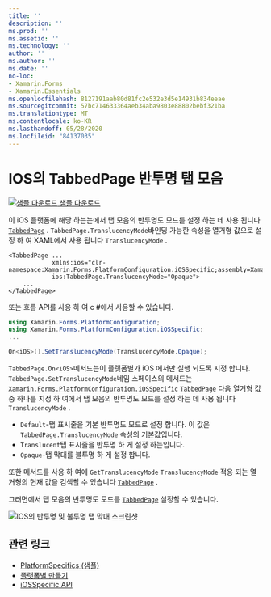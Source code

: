 ```yaml
---
title: ''
description: ''
ms.prod: ''
ms.assetid: ''
ms.technology: ''
author: ''
ms.author: ''
ms.date: ''
no-loc:
- Xamarin.Forms
- Xamarin.Essentials
ms.openlocfilehash: 8127191aab80d81fc2e532e3d5e14931b834eeae
ms.sourcegitcommit: 57bc714633364aeb34aba9803e88802bebf321ba
ms.translationtype: MT
ms.contentlocale: ko-KR
ms.lasthandoff: 05/28/2020
ms.locfileid: "84137035"
---
```

# <a name="tabbedpage-translucent-tab-bar-on-ios"></a>IOS의 TabbedPage 반투명 탭 모음

[![샘플 다운로드](~/media/shared/download.png) 샘플 다운로드](https://docs.microsoft.com/samples/xamarin/xamarin-forms-samples/userinterface-platformspecifics)

이 iOS 플랫폼에 해당 하는는에서 탭 모음의 반투명도 모드를 설정 하는 데 사용 됩니다 [`TabbedPage`](xref:Xamarin.Forms.TabbedPage) . `TabbedPage.TranslucencyMode`바인딩 가능한 속성을 열거형 값으로 설정 하 여 XAML에서 사용 됩니다 `TranslucencyMode` .

```xaml
<TabbedPage ...
            xmlns:ios="clr-namespace:Xamarin.Forms.PlatformConfiguration.iOSSpecific;assembly=Xamarin.Forms.Core"
            ios:TabbedPage.TranslucencyMode="Opaque">
    ...
</TabbedPage>
```

또는 흐름 API를 사용 하 여 c #에서 사용할 수 있습니다.

```csharp
using Xamarin.Forms.PlatformConfiguration;
using Xamarin.Forms.PlatformConfiguration.iOSSpecific;
...

On<iOS>().SetTranslucencyMode(TranslucencyMode.Opaque);
```

`TabbedPage.On<iOS>`메서드는이 플랫폼별가 iOS 에서만 실행 되도록 지정 합니다. `TabbedPage.SetTranslucencyMode`네임 스페이스의 메서드는 [`Xamarin.Forms.PlatformConfiguration.iOSSpecific`](xref:Xamarin.Forms.PlatformConfiguration.iOSSpecific) [`TabbedPage`](xref:Xamarin.Forms.TabbedPage) 다음 열거형 값 중 하나를 지정 하 여에서 탭 모음의 반투명도 모드를 설정 하는 데 사용 됩니다 `TranslucencyMode` .

- `Default`-탭 표시줄을 기본 반투명도 모드로 설정 합니다. 이 값은 `TabbedPage.TranslucencyMode` 속성의 기본값입니다.
- `Translucent`탭 표시줄을 반투명 하 게 설정 하는입니다.
- `Opaque`-탭 막대를 불투명 하 게 설정 합니다.

또한 메서드를 사용 하 여에 `GetTranslucencyMode` `TranslucencyMode` 적용 되는 열거형의 현재 값을 검색할 수 있습니다 [`TabbedPage`](xref:Xamarin.Forms.TabbedPage) .

그러면에서 탭 모음의 반투명도 모드를 [`TabbedPage`](xref:Xamarin.Forms.TabbedPage) 설정할 수 있습니다.

![IOS의 반투명 및 불투명 탭 막대 스크린샷](tabbedpage-translucent-tabbar-images/translucencymodes.png "반투명 및 불투명 탭 막대")

## <a name="related-links"></a>관련 링크

- [PlatformSpecifics (샘플)](https://docs.microsoft.com/samples/xamarin/xamarin-forms-samples/userinterface-platformspecifics)
- [플랫폼별 만들기](~/xamarin-forms/platform/platform-specifics/index.md#creating-platform-specifics)
- [iOSSpecific API](xref:Xamarin.Forms.PlatformConfiguration.iOSSpecific)
